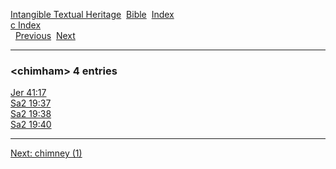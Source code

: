 [Intangible Textual Heritage](../../index)  [Bible](../index) 
[Index](index)   
[c Index](_c_)  
  [Previous](c02143)  [Next](c02145) 

------------------------------------------------------------------------

### &lt;chimham&gt; 4 entries

[Jer 41:17](../kjv/jer041.htm#017)  
[Sa2 19:37](../kjv/sa2019.htm#037)  
[Sa2 19:38](../kjv/sa2019.htm#038)  
[Sa2 19:40](../kjv/sa2019.htm#040)  

------------------------------------------------------------------------

[Next: chimney (1)](c02145)
